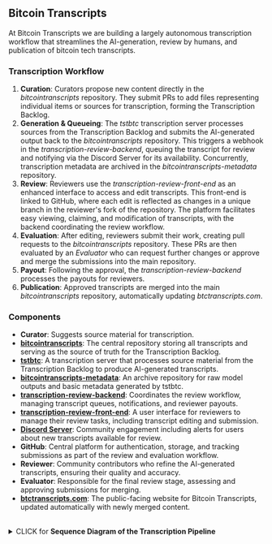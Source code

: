 ## Bitcoin Transcripts

At Bitcoin Transcripts we are building a largely autonomous transcription workflow that streamlines the AI-generation, review by humans, and publication of bitcoin tech transcripts.

### Transcription Workflow

1. **Curation**: Curators propose new content directly in the _bitcointranscripts_ repository. They submit PRs to add files representing individual items or sources for transcription, forming the Transcription Backlog.
2. **Generation & Queueing**: The _tstbtc_ transcription server processes sources from the Transcription Backlog and submits the AI-generated output back to the _bitcointranscripts_ repository. This triggers a webhook in the _transcription-review-backend_, queuing the transcript for review and notifying via the Discord Server for its availability. Concurrently, transcription metadata are archived in the _bitcointranscripts-metadata_ repository.
3. **Review**: Reviewers use the _transcription-review-front-end_ as an enhanced interface to access and edit transcripts. This front-end is linked to GitHub, where each edit is reflected as changes in a unique branch in the reviewer's fork of the repository. The platform facilitates easy viewing, claiming, and modification of transcripts, with the backend coordinating the review workflow.
4. **Evaluation**: After editing, reviewers submit their work, creating pull requests to the _bitcointranscripts_ repository. These PRs are then evaluated by an _Evaluator_ who can request further changes or approve and merge the submissions into the main repository.
5. **Payout**: Following the approval, the _transcription-review-backend_ processes the payouts for reviewers.
6. **Publication**: Approved transcripts are merged into the main _bitcointranscripts_ repository, automatically updating _btctranscripts.com_.

### Components

- **Curator**: Suggests source material for transcription.
- **[bitcointranscripts](https://github.com/bitcointranscripts/bitcointranscripts)**: The central repository storing all transcripts and serving as the source of truth for the Transcription Backlog.
- **[tstbtc](https://github.com/bitcointranscripts/tstbtc)**: A transcription server that processes source material from the Transcription Backlog to produce AI-generated transcripts.
- **[bitcointranscripts-metadata](https://github.com/bitcointranscripts/bitcointranscripts-metadata)**: An archive repository for raw model outputs and basic metadata generated by tstbtc.
- **[transcription-review-backend](https://github.com/bitcointranscripts/transcription-review-backend)**: Coordinates the review workflow, managing transcript queues, notifications, and reviewer payouts.
- **[transcription-review-front-end](https://github.com/bitcointranscripts/transcription-review-front-end)**: A user interface for reviewers to manage their review tasks, including transcript editing and submission.
- **[Discord Server](https://discord.gg/kaSKyYhmjH)**: Community engagement including alerts for users about new transcripts available for review.
- **GitHub**: Central platform for authentication, storage, and tracking submissions as part of the review and evaluation workflow.
- **Reviewer**: Community contributors who refine the AI-generated transcripts, ensuring their quality and accuracy.
- **Evaluator**: Responsible for the final review stage, assessing and approving submissions for merging.
- **[btctranscripts.com](https://github.com/bitcointranscripts/bitcointranscripts.github.io)**: The public-facing website for Bitcoin Transcripts, updated automatically with newly merged content.

<br/>
<details><summary>CLICK for <b>Sequence Diagram of the Transcription Pipeline</b></summary>
<br/>

```mermaid
sequenceDiagram
    actor Curator
    participant tstbtc
    actor Evaluator
    participant bitcointranscripts
    participant Site as btctranscripts.com
    participant backend as transcription-review-backend
    participant discord as Discord Server
    participant GitHub
    participant frontend as transcription-review-front-end
    actor Reviewer
    
    Note over Curator,tstbtc: Transcript Creation Process
    opt transcription using tstbtc
        Curator->>+tstbtc: Submits source for transcription
        tstbtc-->>-Curator: Returns AI-generated transcript
    end
    Note over Curator,discord: Queueing Process
    Curator->>bitcointranscripts: Commits AI-generated transcript
    bitcointranscripts->>+backend: Triggers webhook for new content push
    backend->>backend: Adds new transcript to the Queue
    alt success
        backend-->>discord: Alerts users of new reviewable transcript
    else error
        backend-->>-discord: Alerts developers for error
    end

    Note right of bitcointranscripts: Repository Update
    bitcointranscripts->>Site: Triggers website rebuildte with new content

    Site->>Site: Rebuild with updated content

    Note over bitcointranscripts,Reviewer: Review Process
    Reviewer->>+frontend: Accesses review platform
    frontend->>+GitHub: Requests GitHub login
    GitHub-->>-frontend: Confirms authentication
    frontend-->>-Reviewer: Grants access to platform

    Reviewer->>+frontend: Requests transcripts list
    frontend->>+backend: Queries for available transcripts
    backend-->>-frontend: Returns available transcripts
    frontend->>-Reviewer: Displays transcripts

    Reviewer->>+frontend: Claims a transcript
    alt First-Time Claim
        frontend->>+GitHub: Fork bitcointranscripts repo
        GitHub-->>-frontend: Confirms repository fork
    end
    frontend->>+GitHub: Creates working branch
    GitHub-->>-frontend: Confirms branch creation
    frontend->>+backend: Registers transcript claim
    backend-->>-frontend: Return assigned review ID
    frontend->>-Reviewer: Shows claimed transcript for editing

    loop Edit Transcript
        Reviewer->>+frontend: Save edits
        frontend->>+GitHub: Commit edits to branch
        GitHub-->>-frontend: Confirms commit
        frontend-->>-Reviewer: Save confirmation
    end
    
    Reviewer->>+frontend: Submits Review
    frontend->>+GitHub: Initiates Pull Request
    GitHub->>+bitcointranscripts: Opens PR to bitcointranscripts repo
    GitHub-->>-frontend: PR creation confirmation
    frontend->>+backend: Notifies backend of submission
    backend-->>-frontend: Acknowledges submission
    frontend-->>-Reviewer: Confirms submission

    Note over Evaluator,Reviewer: Evaluation Process
    loop PR Evaluation
        Evaluator->>+bitcointranscripts: Reviews PR
        alt Comments
            bitcointranscripts-->>Reviewer: Requests change
            loop Edit Transcript
                Reviewer->>+frontend: Save edits
                frontend->>+GitHub: Commit edits to branch
                GitHub-->>-frontend: Confirms commit
                frontend-->>-Reviewer: Save confirmation
            end
        else Accept
            bitcointranscripts-->>Reviewer: Approves PR
        end
    end

    Evaluator->>bitcointranscripts: Merges PR
    bitcointranscripts->>backend: Triggers webhook for PR merge
    backend->>backend: Calculate payout and credit to Reviewer's account

    Note right of bitcointranscripts: Repository Update
    bitcointranscripts->>Site: Triggers website rebuild
    Site->>Site: Rebuild with updated content

```
</details>
<!--

**Here are some ideas to get you started:**

🙋‍♀️ A short introduction - what is your organization all about?
🌈 Contribution guidelines - how can the community get involved?
👩‍💻 Useful resources - where can the community find your docs? Is there anything else the community should know?
🍿 Fun facts - what does your team eat for breakfast?
🧙 Remember, you can do mighty things with the power of [Markdown](https://docs.github.com/github/writing-on-github/getting-started-with-writing-and-formatting-on-github/basic-writing-and-formatting-syntax)
-->

